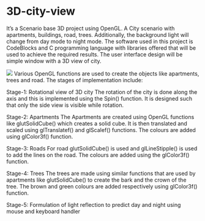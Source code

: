 # 3D-city-view

It’s a Scenario base 3D project using OpenGL. A City scenario with apartments, buildings, road, trees. 
Additionally, the background light will change from day mode to night mode.
The software used in this project is CodeBlocks and C programming language with libraries 
offered that will be used to achieve the required results. The user interface design will be
simple window with a 3D view of city.


<img src="https://github.com/ShreyaMPadmashali/3D-city-view/blob/main/output-screenshot/s2.png" style="width=500px; length=500px;">
Various OpenGL functions are used to create the objects like apartments, trees and road.
The stages of implementation include:

Stage-1: Rotational view of 3D city
The rotation of the city is done along the axis and this is implemented using 
the Spin() function. It is designed such that only the side view is visible 
while rotation.

Stage-2: Apartments
The Apartments are created using OpenGL functions like glutSolidCube() 
which creates a solid cube. It is then translated and scaled using 
glTranslatef() and glScalef() functions. The colours are added using 
glColor3f() function.

Stage-3: Roads
For road glutSolidCube() is used and glLineStipple() is used to add the lines 
on the road. The colours are added using the glColor3f() function.

Stage-4: Trees
The trees are made using similar functions that are used by apartments like
glutSolidCube() to create the bark and the crown of the tree. The brown and 
green colours are added respectively using glColor3f() function.

Stage-5: Formulation of light reflection to predict day and night using 
mouse and keyboard handler
